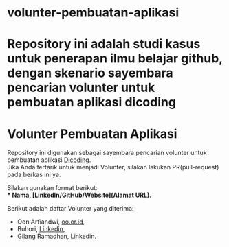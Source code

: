 # volunter-pembuatan-aplikasi
Repository ini adalah studi kasus untuk penerapan ilmu belajar github, dengan skenario sayembara pencarian volunter untuk pembuatan aplikasi dicoding
==

# Volunter Pembuatan Aplikasi
Repository ini digunakan sebagai sayembara pencarian volunter untuk pembuatan aplikasi [Dicoding](www.dicoding.com).<br>
Jika Anda tertarik untuk menjadi Volunter, silakan lakukan PR(pull-request) pada berkas ini ya.<br>

Silakan gunakan format berikut:<br>
**\* Nama, [LinkedIn/GitHub/Website](Alamat URL).**  

Berikut adalah daftar Volunter yang diterima:
* Oon Arfiandwi, [oo.or.id](https://oo.or.id),
* Buhori, [Linkedin](https://www.linkedin.com/in/buhori-067235126),
*  Gilang Ramadhan, [Linkedin](https://www.linkedin.com/in/gilang-adhan/).
